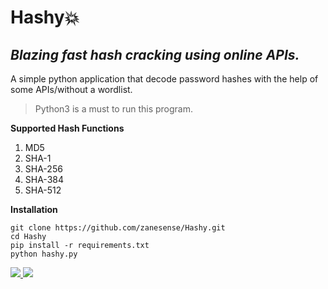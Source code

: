 # Hashy💥
## _Blazing fast hash cracking using online APIs._

A simple python application that decode password hashes with the help of some APIs/without a wordlist.

>Python3 is a must to run this program.

**Supported Hash Functions**
1. MD5
2. SHA-1
3. SHA-256
4. SHA-384
5. SHA-512

**Installation**
```
git clone https://github.com/zanesense/Hashy.git
cd Hashy
pip install -r requirements.txt
python hashy.py
```
<p>
  <a href="https://github.com/zanesense/Hashy/">
    <img src="https://img.shields.io/badge/Release-v1.0-informational">
  </a>
  <a href="https://github.com/zanesense/Hashy/">
    <img src="https://img.shields.io/github/languages/code-size/zanesense/Hashy">
  </a>
